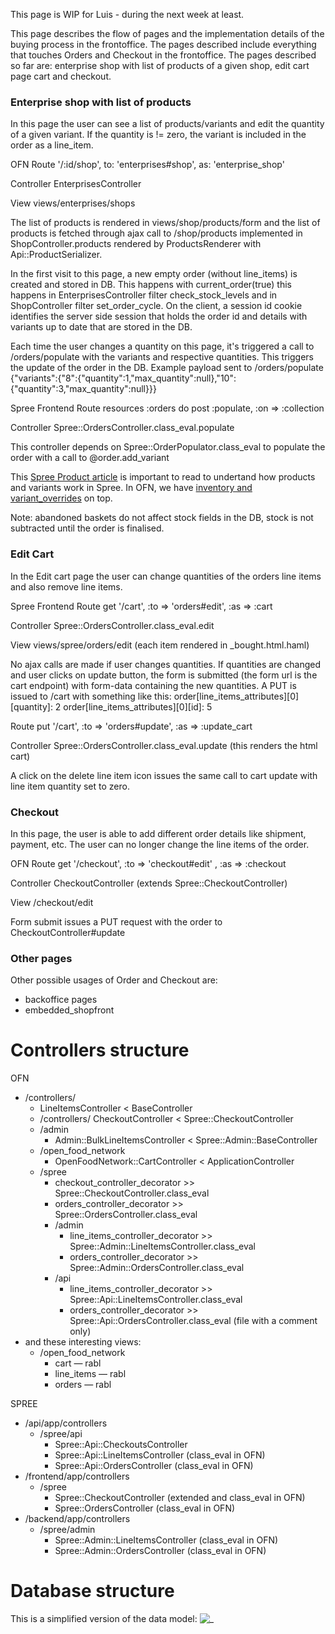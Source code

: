 This page is WIP for Luis - during the next week at least.

This page describes the flow of pages and the implementation details of the buying process in the frontoffice. The pages described include everything that touches Orders and Checkout in the frontoffice.
The pages described so far are: enterprise shop with list of products of a given shop, edit cart page cart and checkout.

### Enterprise shop with list of products
In this page the user can see a list of products/variants and edit the quantity of a given variant. If the quantity is != zero, the variant is included in the order as a line_item.

OFN Route '/:id/shop', to: 'enterprises#shop', as: 'enterprise_shop'

Controller EnterprisesController

View views/enterprises/shops

The list of products is rendered in views/shop/products/form and the list of products is fetched through ajax call to /shop/products implemented in ShopController.products rendered by ProductsRenderer with Api::ProductSerializer.

In the first visit to this page, a new empty order (without line_items) is created and stored in DB. This happens with current_order(true) this happens in EnterprisesController filter check_stock_levels and in ShopController filter set_order_cycle.
On the client, a session id cookie identifies the server side session that holds the order id and details with variants up to date that are stored in the DB.

Each time the user changes a quantity on this page, it's triggered a call to /orders/populate with the variants and respective quantities. This triggers the update of the order in the DB.
Example payload sent to /orders/populate {"variants":{"8":{"quantity":1,"max_quantity":null},"10":{"quantity":3,"max_quantity":null}}}

Spree Frontend Route resources :orders do
    post :populate, :on => :collection

Controller Spree::OrdersController.class_eval.populate

This controller depends on Spree::OrderPopulator.class_eval to populate the order with a call to @order.add_variant

This [Spree Product article](https://guides.spreecommerce.org/developer/products.html) is important to read to undertand how products and variants work in Spree. In OFN, we have [inventory and variant_overrides](https://community.openfoodnetwork.org/t/variant-overrides-hub-can-override-stock-level-and-price-on-a-variant/31) on top.

Note: abandoned baskets do not affect stock fields in the DB, stock is not subtracted until the order is finalised.

### Edit Cart
In the Edit cart page the user can change quantities of the orders line items and also remove line items.

Spree Frontend Route get '/cart', :to => 'orders#edit', :as => :cart

Controller Spree::OrdersController.class_eval.edit

View views/spree/orders/edit (each item rendered in _bought.html.haml)

No ajax calls are made if user changes quantities. If quantities are changed and user clicks on update button, the form is submitted (the form url is the cart endpoint) with form-data containing the new quantities.
A PUT is issued to /cart with something like this:
   order[line_items_attributes][0][quantity]: 2
   order[line_items_attributes][0][id]: 5

Route put '/cart', :to => 'orders#update', :as => :update_cart

Controller Spree::OrdersController.class_eval.update (this renders the html cart)

A click on the delete line item icon issues the same call to cart update with line item quantity set to zero.

### Checkout
In this page, the user is able to add different order details like shipment, payment, etc. The user can no longer change the line items of the order.

OFN Route get '/checkout', :to => 'checkout#edit' , :as => :checkout

Controller CheckoutController (extends Spree::CheckoutController)

View /checkout/edit

Form submit issues a PUT request with the order to CheckoutController#update

### Other pages
Other possible usages of Order and Checkout are:
- backoffice pages
- embedded_shopfront

# Controllers structure
OFN
- /controllers/
    - LineItemsController < BaseController
    - /controllers/ CheckoutController < Spree::CheckoutController
    - /admin
        - Admin::BulkLineItemsController < Spree::Admin::BaseController
    - /open_food_network
        - OpenFoodNetwork::CartController < ApplicationController
    - /spree
        - checkout_controller_decorator >> Spree::CheckoutController.class_eval
        - orders_controller_decorator >> Spree::OrdersController.class_eval
        - /admin
            - line_items_controller_decorator >> Spree::Admin::LineItemsController.class_eval
            - orders_controller_decorator >> Spree::Admin::OrdersController.class_eval
        - /api
            - line_items_controller_decorator >> Spree::Api::LineItemsController.class_eval
            - orders_controller_decorator >> Spree::Api::OrdersController.class_eval (file with a comment only)
- and these interesting views:
    - /open_food_network
        - cart — rabl
        - line_items — rabl
        - orders — rabl

SPREE
- /api/app/controllers
    - /spree/api
        - Spree::Api::CheckoutsController
        - Spree::Api::LineItemsController (class_eval in OFN)
        - Spree::Api::OrdersController (class_eval in OFN)
- /frontend/app/controllers
    - /spree
        - Spree::CheckoutController (extended and class_eval in OFN)
        - Spree::OrdersController (class_eval in OFN)
- /backend/app/controllers
    - /spree/admin
        - Spree::Admin::LineItemsController (class_eval in OFN)
        - Spree::Admin::OrdersController (class_eval in OFN)

# Database structure

This is a simplified version of the data model:
![_](https://github.com/openfoodfoundation/openfoodnetwork/wiki/tech_docs/checkout_order_data_model.jpg)
